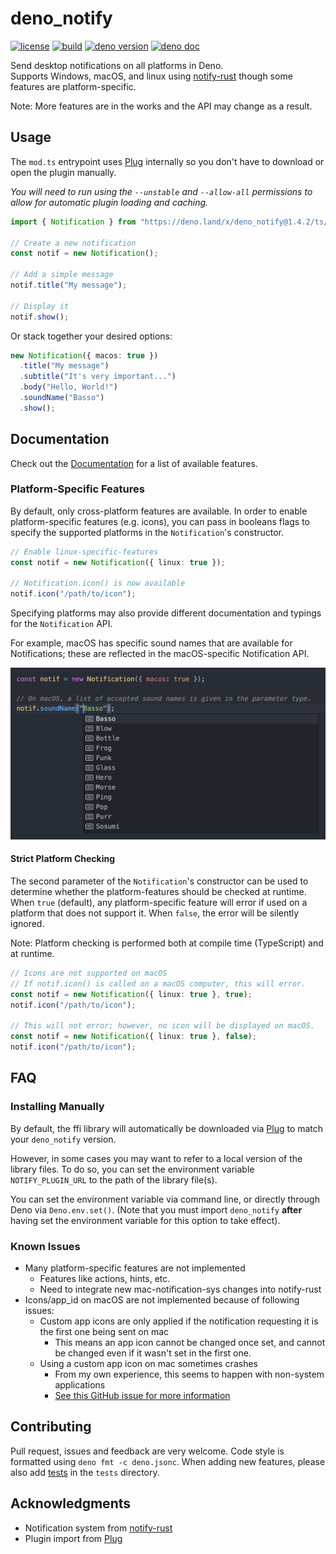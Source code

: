 # deno_notify

[![license](https://img.shields.io/github/license/Pandawan/deno_notify)](https://github.com/Pandawan/deno_notify/blob/master/LICENSE)
[![build](https://img.shields.io/github/actions/workflow/status/Pandawan/deno_notify/.github/workflows/build.yml?branch=master)](https://github.com/Pandawan/deno_notify/actions/workflows/build.yml)
[![deno version](https://img.shields.io/badge/deno-1.30.0-success)](https://github.com/denoland/deno)
[![deno doc](https://doc.deno.land/badge.svg)](https://doc.deno.land/https/deno.land/x/deno_notify/ts/mod.ts)

Send desktop notifications on all platforms in Deno.\
Supports Windows, macOS, and linux using
[notify-rust](https://github.com/hoodie/notify-rust) though some features are
platform-specific.

Note: More features are in the works and the API may change as a result.

## Usage

The `mod.ts` entrypoint uses [Plug](https://github.com/denosaurs/plug)
internally so you don't have to download or open the plugin manually.

_You will need to run using the `--unstable` and `--allow-all` permissions to
allow for automatic plugin loading and caching._

```ts
import { Notification } from "https://deno.land/x/deno_notify@1.4.2/ts/mod.ts";

// Create a new notification
const notif = new Notification();

// Add a simple message
notif.title("My message");

// Display it
notif.show();
```

Or stack together your desired options:

```ts
new Notification({ macos: true })
  .title("My message")
  .subtitle("It's very important...")
  .body("Hello, World!")
  .soundName("Basso")
  .show();
```

## Documentation

Check out the
[Documentation](https://doc.deno.land/https/deno.land/x/deno_notify/ts/mod.ts)
for a list of available features.

### Platform-Specific Features

By default, only cross-platform features are available. In order to enable
platform-specific features (e.g. icons), you can pass in booleans flags to
specify the supported platforms in the `Notification`'s constructor.

```ts
// Enable linux-specific-features
const notif = new Notification({ linux: true });

// Notification.icon() is now available
notif.icon("/path/to/icon");
```

Specifying platforms may also provide different documentation and typings for
the `Notification` API.

For example, macOS has specific sound names that are available for
Notifications; these are reflected in the macOS-specific Notification API.

![IntelliSense Suggesting MacOS Sound Names When Calling Notification.soundName()](./images/macos_soundName_typings.png)

#### Strict Platform Checking

The second parameter of the `Notification`'s constructor can be used to
determine whether the platform-features should be checked at runtime. When
`true` (default), any platform-specific feature will error if used on a platform
that does not support it. When `false`, the error will be silently ignored.

Note: Platform checking is performed both at compile time (TypeScript) and at
runtime.

```ts
// Icons are not supported on macOS
// If notif.icon() is called on a macOS computer, this will error.
const notif = new Notification({ linux: true }, true);
notif.icon("/path/to/icon");

// This will not error; however, no icon will be displayed on macOS.
const notif = new Notification({ linux: true }, false);
notif.icon("/path/to/icon");
```

## FAQ

### Installing Manually

By default, the ffi library will automatically be downloaded via
[Plug](https://github.com/denosaurs/plug) to match your `deno_notify` version.

However, in some cases you may want to refer to a local version of the library
files. To do so, you can set the environment variable `NOTIFY_PLUGIN_URL` to the
path of the library file(s).

You can set the environment variable via command line, or directly through Deno
via `Deno.env.set()`. (Note that you must import `deno_notify` **after** having
set the environment variable for this option to take effect).

### Known Issues

- Many platform-specific features are not implemented
  - Features like actions, hints, etc.
  - Need to integrate new mac-notification-sys changes into notify-rust
- Icons/app_id on macOS are not implemented because of following issues:
  - Custom app icons are only applied if the notification requesting it is the
    first one being sent on mac
    - This means an app icon cannot be changed once set, and cannot be changed
      even if it wasn't set in the first one.
  - Using a custom app icon on mac sometimes crashes
    - From my own experience, this seems to happen with non-system applications
    - [See this GitHub issue for more information](https://github.com/h4llow3En/mac-notification-sys/issues/8)

## Contributing

Pull request, issues and feedback are very welcome. Code style is formatted
using `deno fmt -c deno.jsonc`. When adding new features, please also add
[tests](https://deno.land/manual/testing) in the `tests` directory.

## Acknowledgments

- Notification system from [notify-rust](https://github.com/hoodie/notify-rust)
- Plugin import from [Plug](https://github.com/denosaurs/plug)
